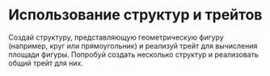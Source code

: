 # Использование структур и трейтов

Создай структуру, представляющую геометрическую фигуру (например, круг или прямоугольник)
и реализуй трейт для вычисления площади фигуры.
Попробуй создать несколько структур и реализовать общий трейт для них.
